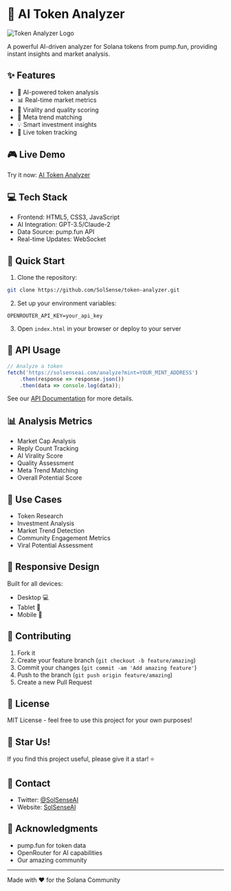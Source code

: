 # 🚀 AI Token Analyzer

![Token Analyzer Logo](https://warsimulatorai.com/remove.png)

A powerful AI-driven analyzer for Solana tokens from pump.fun, providing instant insights and market analysis.

## ✨ Features

- 🤖 AI-powered token analysis
- 📊 Real-time market metrics
- 🎯 Virality and quality scoring
- 🌊 Meta trend matching
- 💡 Smart investment insights
- 🔄 Live token tracking

## 🎮 Live Demo

Try it now: [AI Token Analyzer](https://solsenseai.com.com)

## 💻 Tech Stack

- Frontend: HTML5, CSS3, JavaScript
- AI Integration: GPT-3.5/Claude-2
- Data Source: pump.fun API
- Real-time Updates: WebSocket

## 🚀 Quick Start

1. Clone the repository:
```bash
git clone https://github.com/SolSense/token-analyzer.git
```

2. Set up your environment variables:
```env
OPENROUTER_API_KEY=your_api_key
```

3. Open `index.html` in your browser or deploy to your server

## 🔌 API Usage

```javascript
// Analyze a token
fetch('https://solsenseai.com/analyze?mint=YOUR_MINT_ADDRESS')
    .then(response => response.json())
    .then(data => console.log(data));
```

See our [API Documentation](https://solsenseai.com/api.html) for more details.

## 📊 Analysis Metrics

- Market Cap Analysis
- Reply Count Tracking
- AI Virality Score
- Quality Assessment
- Meta Trend Matching
- Overall Potential Score

## 🎯 Use Cases

- Token Research
- Investment Analysis
- Market Trend Detection
- Community Engagement Metrics
- Viral Potential Assessment

## 📱 Responsive Design

Built for all devices:
- Desktop 💻
- Tablet 📱
- Mobile 📱

## 🤝 Contributing

1. Fork it
2. Create your feature branch (`git checkout -b feature/amazing`)
3. Commit your changes (`git commit -am 'Add amazing feature'`)
4. Push to the branch (`git push origin feature/amazing`)
5. Create a new Pull Request

## 📜 License

MIT License - feel free to use this project for your own purposes!

## 🌟 Star Us!

If you find this project useful, please give it a star! ⭐

## 📧 Contact

- Twitter: [@SolSenseAI](https://twitter.com/SolSenseAI)
- Website: [SolSenseAI](https://solsenseai.com)

## 🙏 Acknowledgments

- pump.fun for token data
- OpenRouter for AI capabilities
- Our amazing community

---

Made with ❤️ for the Solana Community
